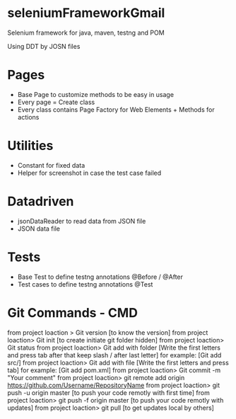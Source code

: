 # seleniumFrameworkGmail
Selenium framework for java, maven, testng and POM

Using DDT by JOSN files

# Pages
 - Base Page to customize methods to be easy in usage 
 - Every page = Create class
 - Every class contains Page Factory for Web Elements + Methods for actions

# Utilities
  - Constant for fixed data
  - Helper for screenshot in case the test case failed

# Datadriven
  - jsonDataReader to read data from JSON file
  - JSON data file

# Tests
  - Base Test to define testng annotations @Before / @After
  - Test cases to define testng annotations @Test
  
# Git Commands - CMD 
from project loaction > Git version [to know the version] 
from project loaction> Git init [to create initiate git folder hidden]
from project loaction> Git status
from project loaction> Git add with folder [Write the first letters and press tab after that keep slash / after last letter] for example: [Git add src/]
from project loaction> Git add with file [Write the first letters and press tab] for example: [Git add pom.xml]
from project loaction> Git commit -m "Your comment"
from project loaction> git remote add origin https://github.com/Username/RepositoryName
from project loaction> git push -u origin master [to push your code remotly with first time]
from project loaction> git push -f origin master [to push your code remotly with updates]
from project loaction> git pull [to get updates local by others]
